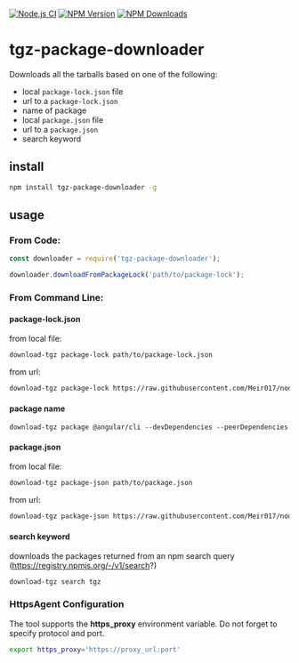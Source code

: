 [![Node.js CI](https://github.com/Meir017/node-tgz-downloader/actions/workflows/test.yml/badge.svg)](https://github.com/Meir017/node-tgz-downloader/actions/workflows/test.yml)
[![NPM Version][npm-image]][npm-url]
[![NPM Downloads][downloads-image]][downloads-url]

# tgz-package-downloader
Downloads all the tarballs based on one of the following:

- local `package-lock.json` file
- url to a `package-lock.json`
- name of package
- local `package.json` file
- url to a `package.json`
- search keyword

## install

```bash
npm install tgz-package-downloader -g
```

## usage

### From Code:

```js
const downloader = require('tgz-package-downloader');

downloader.downloadFromPackageLock('path/to/package-lock');
```

### From Command Line:

#### package-lock.json

from local file:

```bash
download-tgz package-lock path/to/package-lock.json
```

from url:

```bash
download-tgz package-lock https://raw.githubusercontent.com/Meir017/node-tgz-downloader/master/package-lock.json
```

#### package name

```base
download-tgz package @angular/cli --devDependencies --peerDependencies
```

#### package.json

from local file:

```bash
download-tgz package-json path/to/package.json
```

from url:

```bash
download-tgz package-json https://raw.githubusercontent.com/Meir017/node-tgz-downloader/master/package.json
```

#### search keyword

downloads the packages returned from an npm search query (https://registry.npmjs.org/-/v1/search?)

```base
download-tgz search tgz
```

[npm-image]: https://img.shields.io/npm/v/node-tgz-downloader.svg
[npm-url]: https://npmjs.org/package/node-tgz-downloader
[downloads-image]: https://img.shields.io/npm/dm/node-tgz-downloader.svg
[downloads-url]: https://npmjs.org/package/node-tgz-downloader

### HttpsAgent Configuration

The tool supports the **https_proxy** environment variable.
Do not forget to specify protocol and port.

```bash
export https_proxy='https://proxy_url:port'
```
